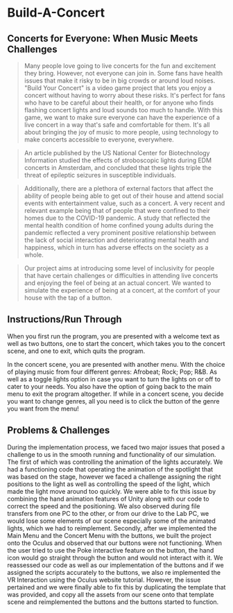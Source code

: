 # Build-A-Concert
## Concerts for Everyone: When Music Meets Challenges

>Many people love going to live concerts for the fun and excitement they bring. However, not everyone can join in. Some fans have health issues that make it risky to be in big crowds or around loud noises. "Build Your Concert" is a video game project that lets you enjoy a concert without having to worry about these risks. It's perfect for fans who have to be careful about their health, or for anyone who finds flashing concert lights and loud sounds too much to handle. With this game, we want to make sure everyone can have the experience of a live concert in a way that's safe and comfortable for them. It's all about bringing the joy of music to more people, using technology to make concerts accessible to everyone, everywhere.

>An article published by the US National Center for Biotechnology Information studied the effects of stroboscopic lights during EDM concerts in Amsterdam, and concluded that these lights triple the threat of epileptic seizures in susceptible individuals. 

>Additionally, there are a plethora of external factors that affect the ability of people being able to get out  of their house and attend social events with entertainment value, such as a concert. A very recent and relevant example being that of people that were confined to their homes due to the COVID-19 pandemic. A study that reflected the mental health condition of home confined young adults during the pandemic reflected a very prominent positive relationship between the lack of social interaction and deteriorating mental health and happiness, which in turn has adverse effects on the society as a whole.

>Our project aims at introducing some level of inclusivity for people that have certain challenges or difficulties in attending live concerts and enjoying the feel of being at an actual concert. We wanted to simulate the experience of being at a concert, at the comfort of your house with the tap of a button. 

## Instructions/Run Through

When you first run the program, you are presented with a welcome text as well as two buttons, one to start the concert, which takes you to the concert scene, and one to exit, which quits the program.

In the concert scene, you are presented with another menu. With the choice of playing music from four different genres: Afrobeat; Rock; Pop; R&B. As well as a toggle lights option in case you want to turn the lights on or off to cater to your needs. You also have the option of going back to the main menu to exit the program altogether. 
If while in a concert scene, you decide you want to change genres, all you need is to click the button of the genre you want from the menu!

## Problems & Challenges
During the implementation process, we faced two major issues that posed a challenge to us in the smooth running and functionality of our simulation. The first of which was controlling the animation of the lights accurately. We had a functioning code that operating the animation of the spotlight that was based on the stage, however we faced a challenge assigning the right positions to the light as well as controlling the speed of the light, which made the light move around too quickly. We were able to fix this issue by combining the hand animation features of Unity along with our code to correct the speed and the positioning. We also observed during file transfers from one PC to the other, or from our drive to the Lab PC, we would lose some elements of our scene especially some of the animated lights, which we had to reimplement.
Secondly, after we implemented the Main Menu and the Concert Menu with the buttons, we built the project onto the Oculus and observed that our buttons were not functioning. When the user tried to use the Poke interactive feature on the button, the hand icon would go straight through the button and would not interact with it. We reassessed our code as well as our implementation of the buttons and if we assigned the scripts accurately to the buttons, we also re implemented the VR Interaction using the Oculus website tutorial. However, the issue pertained and we were finally able to fix this by duplicating the template that was provided, and copy all the assets from our scene onto that template scene and reimplemented the buttons and the buttons started to function.








